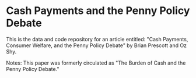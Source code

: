 # Cash Payments and the Penny Policy Debate

This is the data and code repository for an article entitled: "Cash Payments, Consumer Welfare, and the Penny Policy Debate"
by Brian Prescott and Oz Shy. 

Notes: This paper was formerly circulated as "The Burden of Cash and the Penny Policy Debate." 
